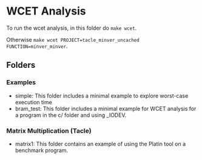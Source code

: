 # WCET Analysis

To run the wcet analysis, in this folder do `make wcet`. 

Otherwise `make wcet PROJECT=tacle_minver_uncached FUNCTION=minver_minver`.

## Folders

### Examples

- simple: This folder includes a minimal example to explore worst-case execution time
- bram_test: This folder includes a minimal example for WCET analysis for a program in the c/ folder and using _IODEV.

### Matrix Multiplication (Tacle)

- matrix1: This folder contains an example of using the Platin tool on a benchmark program.
